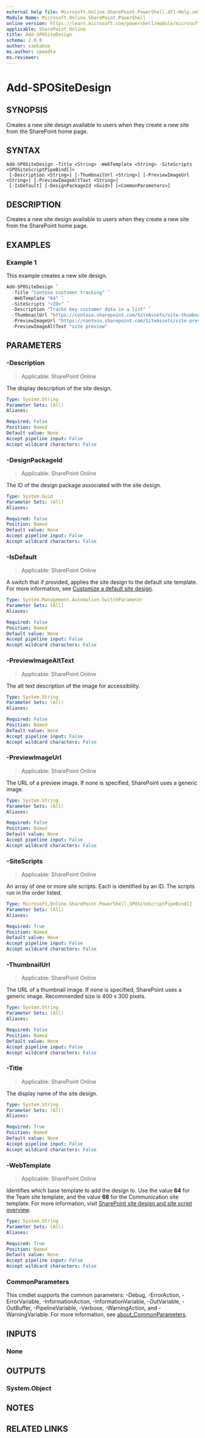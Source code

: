 ```yaml
---
external help file: Microsoft.Online.SharePoint.PowerShell.dll-Help.xml
Module Name: Microsoft.Online.SharePoint.PowerShell
online version: https://learn.microsoft.com/powershell/module/microsoft.online.sharepoint.powershell/add-spositedesign
applicable: SharePoint Online
title: Add-SPOSiteDesign
schema: 2.0.0
author: samkabue
ms.author: speedta
ms.reviewer:
---
```


# Add-SPOSiteDesign

## SYNOPSIS

Creates a new site design available to users when they create a new site from the SharePoint home page.

## SYNTAX

```
Add-SPOSiteDesign -Title <String> -WebTemplate <String> -SiteScripts <SPOSiteScriptPipeBind[]>
 [-Description <String>] [-ThumbnailUrl <String>] [-PreviewImageUrl <String>] [-PreviewImageAltText <String>]
 [-IsDefault] [-DesignPackageId <Guid>] [<CommonParameters>]
```

## DESCRIPTION

Creates a new site design available to users when they create a new site from the SharePoint home page.

## EXAMPLES

### Example 1

This example creates a new site design.

```powershell
Add-SPOSiteDesign `
  -Title "Contoso customer tracking" `
  -WebTemplate "64" `
  -SiteScripts "<ID>" `
  -Description "Tracks key customer data in a list" `
  -ThumbnailUrl "https://contoso.sharepoint.com/SiteAssets/site-thumbnail.png" `
  -PreviewImageUrl "https://contoso.sharepoint.com/SiteAssets/site-preview.png" `
  -PreviewImageAltText "site preview"
```

## PARAMETERS

### -Description

> Applicable: SharePoint Online

The display description of the site design.

```yaml
Type: System.String
Parameter Sets: (All)
Aliases:

Required: False
Position: Named
Default value: None
Accept pipeline input: False
Accept wildcard characters: False
```

### -DesignPackageId

> Applicable: SharePoint Online

The ID of the design package associated with the site design.

```yaml
Type: System.Guid
Parameter Sets: (All)
Aliases:

Required: False
Position: Named
Default value: None
Accept pipeline input: False
Accept wildcard characters: False
```

### -IsDefault

> Applicable: SharePoint Online

A switch that if provided, applies the site design to the default site template. For more information, see [Customize a default site design](/sharepoint/dev/declarative-customization/customize-default-site-design).

```yaml
Type: System.Management.Automation.SwitchParameter
Parameter Sets: (All)
Aliases:

Required: False
Position: Named
Default value: None
Accept pipeline input: False
Accept wildcard characters: False
```

### -PreviewImageAltText

> Applicable: SharePoint Online

The alt text description of the image for accessibility.

```yaml
Type: System.String
Parameter Sets: (All)
Aliases:

Required: False
Position: Named
Default value: None
Accept pipeline input: False
Accept wildcard characters: False
```

### -PreviewImageUrl

> Applicable: SharePoint Online

The URL of a preview image. If none is specified, SharePoint uses a generic image.

```yaml
Type: System.String
Parameter Sets: (All)
Aliases:

Required: False
Position: Named
Default value: None
Accept pipeline input: False
Accept wildcard characters: False
```

### -SiteScripts

> Applicable: SharePoint Online

An array of one or more site scripts. Each is identified by an ID. The scripts run in the order listed.

```yaml
Type: Microsoft.Online.SharePoint.PowerShell.SPOSiteScriptPipeBind[]
Parameter Sets: (All)
Aliases:

Required: True
Position: Named
Default value: None
Accept pipeline input: False
Accept wildcard characters: False
```

### -ThumbnailUrl

> Applicable: SharePoint Online

The URL of a thumbnail image. If none is specified, SharePoint uses a generic image. Recommended size is 400 x 300 pixels.

```yaml
Type: System.String
Parameter Sets: (All)
Aliases:

Required: False
Position: Named
Default value: None
Accept pipeline input: False
Accept wildcard characters: False
```

### -Title

> Applicable: SharePoint Online

The display name of the site design.

```yaml
Type: System.String
Parameter Sets: (All)
Aliases:

Required: True
Position: Named
Default value: None
Accept pipeline input: False
Accept wildcard characters: False
```

### -WebTemplate

> Applicable: SharePoint Online

Identifies which base template to add the design to. Use the value **64** for the Team site template, and the value **68** for the Communication site template.
For more information, visit [SharePoint site design and site script overview](/sharepoint/dev/declarative-customization/site-design-overview).

```yaml
Type: System.String
Parameter Sets: (All)
Aliases:

Required: True
Position: Named
Default value: None
Accept pipeline input: False
Accept wildcard characters: False
```

### CommonParameters

This cmdlet supports the common parameters: -Debug, -ErrorAction, -ErrorVariable, -InformationAction, -InformationVariable, -OutVariable, -OutBuffer, -PipelineVariable, -Verbose, -WarningAction, and -WarningVariable. For more information, see [about_CommonParameters](https://go.microsoft.com/fwlink/?LinkID=113216).

## INPUTS

### None

## OUTPUTS

### System.Object

## NOTES

## RELATED LINKS
